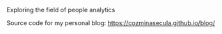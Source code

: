 Exploring the field of people analytics

Source code for my personal blog: https://cozminasecula.github.io/blog/
